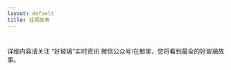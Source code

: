 ```yaml
---
layout: default
title: 往期故事
---
```


<div class="container mt-5">
  <div class="row">
      <div class="col-12">
          <h1 class="text-primary text-center"></h1>
          <p class="lead text-center">详细内容请关注 “好玻璃”实时资讯 微信公众号!在那里，您将看到最全的好玻璃故事。</p>
      </div>
  </div>
</div>
